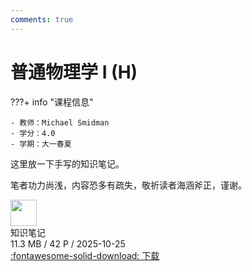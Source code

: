 ```yaml
---
comments: true
---
```


# 普通物理学 I (H)

???+ info "课程信息"

    - 教师：Michael Smidman
    - 学分：4.0
    - 学期：大一春夏

这里放一下手写的知识笔记。

笔者功力尚浅，内容恐多有疏失，敬祈读者海涵斧正，谨谢。

<div class="card file-block" markdown="1">
<div class="file-icon"><img src="/Note/assets/images/icons/pdf.svg" style="height: 3em;"></div>
<div class="file-body">
<div class="file-title">知识笔记</div>
<div class="file-meta">11.3 MB / 42 P / 2025-10-25</div>
</div>
<a class="down-button" target="_blank" href="/Note/assets/files/physics/general_physics_I_note.pdf" markdown="1">:fontawesome-solid-download: 下载</a>
</div>